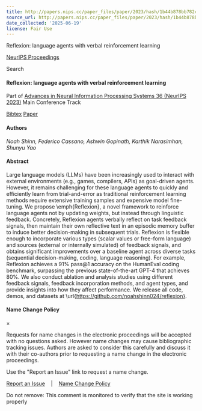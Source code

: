 ```yaml
---
title: http://papers.nips.cc/paper_files/paper/2023/hash/1b44b878bb782e6954cd888628510e90-Abstract-Conference.html
source_url: http://papers.nips.cc/paper_files/paper/2023/hash/1b44b878bb782e6954cd888628510e90-Abstract-Conference.html
date_collected: '2025-06-19'
license: Fair Use
---
```


Reflexion: language agents with verbal reinforcement learning




[NeurIPS Proceedings](/)




Search

#### Reflexion: language agents with verbal reinforcement learning

Part of
[Advances in Neural Information Processing Systems 36 (NeurIPS 2023)](/paper_files/paper/2023)
Main Conference Track

[Bibtex](/paper_files/paper/20995-/bibtex) [Paper](/paper_files/paper/2023/file/1b44b878bb782e6954cd888628510e90-Paper-Conference.pdf)

  

#### Authors

*Noah Shinn, Federico Cassano, Ashwin Gopinath, Karthik Narasimhan, Shunyu Yao*

#### Abstract

Large language models (LLMs) have been increasingly used to interact with external environments (e.g., games, compilers, APIs) as goal-driven agents. However, it remains challenging for these language agents to quickly and efficiently learn from trial-and-error as traditional reinforcement learning methods require extensive training samples and expensive model fine-tuning. We propose \emph{Reflexion}, a novel framework to reinforce language agents not by updating weights, but instead through linguistic feedback. Concretely, Reflexion agents verbally reflect on task feedback signals, then maintain their own reflective text in an episodic memory buffer to induce better decision-making in subsequent trials. Reflexion is flexible enough to incorporate various types (scalar values or free-form language) and sources (external or internally simulated) of feedback signals, and obtains significant improvements over a baseline agent across diverse tasks (sequential decision-making, coding, language reasoning). For example, Reflexion achieves a 91\% pass@1 accuracy on the HumanEval coding benchmark, surpassing the previous state-of-the-art GPT-4 that achieves 80\%. We also conduct ablation and analysis studies using different feedback signals, feedback incorporation methods, and agent types, and provide insights into how they affect performance. We release all code, demos, and datasets at \url{https://github.com/noahshinn024/reflexion}.




  

#### Name Change Policy

×

Requests for name changes in the electronic proceedings will be accepted with no questions asked. However name changes may cause bibliographic tracking issues. Authors are asked to consider this carefully and discuss it with their co-authors prior to requesting a name change in the electronic proceedings.

Use the "Report an Issue" link to request a name change.



[Report an Issue](https://neurips.cc/Help/Contact?select=Conference)    |    [Name Change Policy](#)

Do not remove: This comment is monitored to verify that the site is working properly
